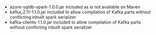- azure-sqldb-spark-1.0.0.jar included as is not available on Maven
- kafka_2.11-1.1.0.jar included to allow compilation of Kafka parts without conflicting inbuilt spark serializer
- kafka-clients-1.1.0.jar included to allow compilation of Kafka parts without conflicting inbuilt spark serializer